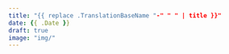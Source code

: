 ```yaml
---
title: "{{ replace .TranslationBaseName "-" " " | title }}"
date: {{ .Date }}
draft: true
image: "img/"
---
```

